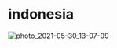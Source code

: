 # indonesia
![photo_2021-05-30_13-07-09](https://user-images.githubusercontent.com/100312075/204000499-3267f749-b4c1-4374-89d7-b362ba45712e.jpg)
